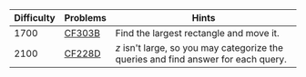 | Difficulty | Problems | Hints |
| -------- | -------- | -------- |
| 1700 | [CF303B](https://codeforces.com/problemset/problem/303/B) | Find the largest rectangle and move it. |
| 2100 | [CF228D](https://codeforces.com/problemset/problem/228/D) | $z$ isn't large, so you may categorize the queries and find answer for each query. |